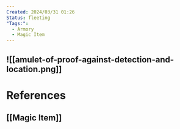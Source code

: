 ```yaml
---
Created: 2024/03/31 01:26
Status: fleeting
"Tags:":
  - Armory
  - Magic Item
---
```

![[amulet-of-proof-against-detection-and-location.png]]
---
# References
## [[Magic Item]]